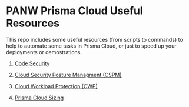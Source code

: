 # PANW Prisma Cloud Useful Resources

This repo includes some useful resources (from scripts to commands) to help to automate some tasks in Prisma Cloud, or just to speed up your deployments or demostrations.

1. [Code Security](https://github.com/davidaavilar/panw-prisma-cloud/tree/main/code-security)

2. [Cloud Security Posture Managment (CSPM)](https://github.com/davidaavilar/panw-prisma-cloud/tree/main/cspm)

3. [Cloud Workload Protection (CWP)](https://github.com/davidaavilar/panw-prisma-cloud/tree/main/cwpp)

4. [Prisma Cloud Sizing](https://github.com/davidaavilar/panw-prisma-cloud/tree/main/pcs-sizing)